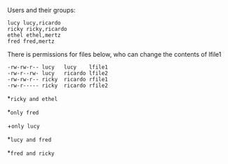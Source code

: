 Users and their groups:
```
lucy lucy,ricardo
ricky ricky,ricardo
ethel ethel,mertz
fred fred,mertz
```
There is permissions for files below, who can change the contents of lfile1
```
-rw-rw-r-- lucy   lucy    lfile1
-rw-r--rw- lucy   ricardo lfile2
-rw-rw-r-- ricky  ricardo rfile1
-rw-r----- ricky  ricardo rfile2
```

*`ricky and ethel`

*`only fred`

+`only lucy`

*`lucy and fred`

*`fred and ricky`
